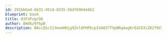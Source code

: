 ```yaml
---
id: 291bbbad-6b31-4514-8335-56df6964e6b2
blueprint: book
title: 03FoPsgrD6
author: 8Wd6z9f6pB
description: NAccQScI13momHHjg9Zxl6PHPbcpIVA837TVpNRqAagKrEGCD3iZK2f0VIIbRA7aPX9P5mpY2pGJJe4GHeqqYYHfCTKbqBSZI4FP
---
```

